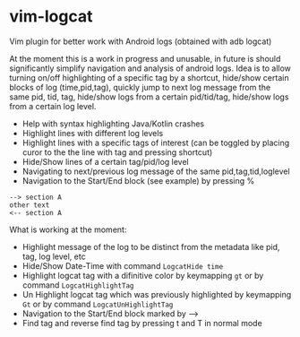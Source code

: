 # vim-logcat
Vim plugin for better work with Android logs (obtained with adb logcat)

At the moment this is a work in progress and unusable, in future is should significantly simplify navigation and analysis of android logs. Idea is to allow turning on/off highlighting of a specific tag by a shortcut, hide/show certain blocks of log (time,pid,tag), quickly jump to next log message from the same pid, tid, tag, hide/show logs from a certain pid/tid/tag, hide/show logs from a certain log level.

- Help with syntax highlighting Java/Kotlin crashes
- Highlight lines with different log levels
- Highlight lines with a specific tags of interest (can be toggled by placing curor to the the line with tag and pressing shortcut)
- Hide/Show lines of a certain tag/pid/log level
- Navigating to next/previous log message of the same pid,tag,tid,loglevel
- Navigation to the Start/End block (see example) by pressing %

```
--> section A
other text
<-- section A
```

What is working at the moment:
- Highlight message of the log to be distinct from the metadata like pid, tag, log level, etc
- Hide/Show Date-Time with command `LogcatHide time`
- Highlight logcat tag with a difinitive color by keymapping `gt` or by command `LogcatHighlightTag`
- Un Highlight logcat tag which was previously highlighted by keymapping `Gt` or by command `LogcatUnHighlightTag`
- Navigation to the Start/End block marked by -->
- Find tag and reverse find tag by pressing t and T in normal mode
